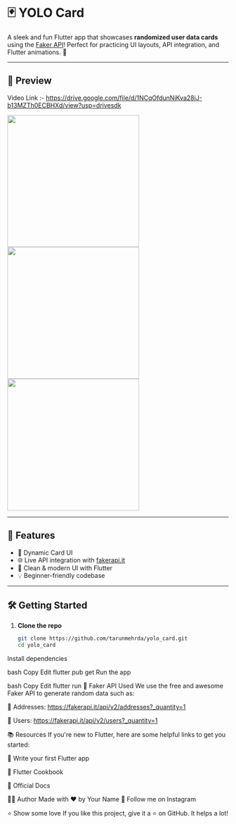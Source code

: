 # 🃏 YOLO Card

A sleek and fun Flutter app that showcases **randomized user data cards** using the [Faker API](https://fakerapi.it/)! Perfect for practicing UI layouts, API integration, and Flutter animations. 🚀

---

## 📱 Preview
Video Link :- https://drive.google.com/file/d/1NCqOfdunNjKva28jJ-b13MZTh0ECBHXd/view?usp=drivesdk 

<img src="https://github.com/user-attachments/assets/87cf3d6c-8b05-4238-afd3-aa82b94bbd81" width="300" />
<img src="https://github.com/user-attachments/assets/ee2dba0b-a4da-40b7-86b3-879faec0dd57" width="300" />
<img src="https://github.com/user-attachments/assets/cda06f33-2deb-414d-b44b-cdfe7b2450c5" width="300" />

---

## 🚀 Features

- 🎲 Dynamic Card UI
- 🌐 Live API integration with [fakerapi.it](https://fakerapi.it)
- 🧩 Clean & modern UI with Flutter
- 💡 Beginner-friendly codebase

---

## 🛠️ Getting Started

1. **Clone the repo**
   ```bash
   git clone https://github.com/tarunmehrda/yolo_card.git
   cd yolo_card
Install dependencies

bash
Copy
Edit
flutter pub get
Run the app

bash
Copy
Edit
flutter run
🔗 Faker API Used
We use the free and awesome Faker API to generate random data such as:

📍 Addresses:
https://fakerapi.it/api/v2/addresses?_quantity=1

👤 Users:
https://fakerapi.it/api/v2/users?_quantity=1

📚 Resources
If you're new to Flutter, here are some helpful links to get you started:

🚀 Write your first Flutter app

📖 Flutter Cookbook

📘 Official Docs

🧑‍💻 Author
Made with ❤️ by Your Name
🔗 Follow me on Instagram

⭐️ Show some love
If you like this project, give it a ⭐ on GitHub. It helps a lot!





